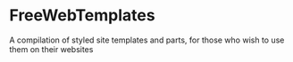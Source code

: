 # FreeWebTemplates
A compilation of styled site templates and parts, for those who wish to use them on their websites
